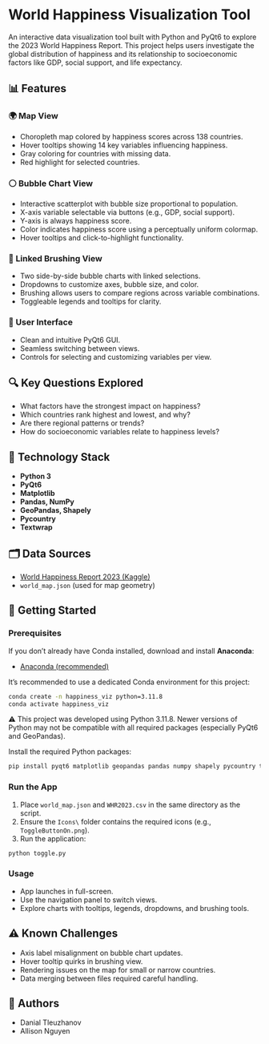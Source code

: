# World Happiness Visualization Tool

An interactive data visualization tool built with Python and PyQt6 to explore the 2023 World Happiness Report. This project helps users investigate the global distribution of happiness and its relationship to socioeconomic factors like GDP, social support, and life expectancy.

## 📊 Features

### 🌍 Map View
- Choropleth map colored by happiness scores across 138 countries.
- Hover tooltips showing 14 key variables influencing happiness.
- Gray coloring for countries with missing data.
- Red highlight for selected countries.

### ⚪ Bubble Chart View
- Interactive scatterplot with bubble size proportional to population.
- X-axis variable selectable via buttons (e.g., GDP, social support).
- Y-axis is always happiness score.
- Color indicates happiness score using a perceptually uniform colormap.
- Hover tooltips and click-to-highlight functionality.

### 🔄 Linked Brushing View
- Two side-by-side bubble charts with linked selections.
- Dropdowns to customize axes, bubble size, and color.
- Brushing allows users to compare regions across variable combinations.
- Toggleable legends and tooltips for clarity.

### 🧭 User Interface
- Clean and intuitive PyQt6 GUI.
- Seamless switching between views.
- Controls for selecting and customizing variables per view.

## 🔍 Key Questions Explored
- What factors have the strongest impact on happiness?
- Which countries rank highest and lowest, and why?
- Are there regional patterns or trends?
- How do socioeconomic variables relate to happiness levels?

## 🧱 Technology Stack

- **Python 3**
- **PyQt6**
- **Matplotlib**
- **Pandas, NumPy**
- **GeoPandas, Shapely**
- **Pycountry**
- **Textwrap**

## 🗂️ Data Sources

- [World Happiness Report 2023 (Kaggle)](https://www.kaggle.com/datasets/ajaypalsinghlo/world-happiness-report-2023)
- `world_map.json` (used for map geometry)

## 🚀 Getting Started

### Prerequisites

If you don’t already have Conda installed, download and install **Anaconda**:
- [Anaconda (recommended)](https://www.anaconda.com/products/distribution)

It’s recommended to use a dedicated Conda environment for this project:

```bash
conda create -n happiness_viz python=3.11.8
conda activate happiness_viz
```

⚠️ This project was developed using Python 3.11.8. Newer versions of Python may not be compatible with all required packages (especially PyQt6 and GeoPandas).

Install the required Python packages:

```bash
pip install pyqt6 matplotlib geopandas pandas numpy shapely pycountry textwrap
```

### Run the App
1. Place `world_map.json` and `WHR2023.csv` in the same directory as the script.
2. Ensure the `Icons\` folder contains the required icons (e.g., `ToggleButtonOn.png`).
3. Run the application:

```bash
python toggle.py
```

### Usage
- App launches in full-screen.
- Use the navigation panel to switch views.
- Explore charts with tooltips, legends, dropdowns, and brushing tools.

## ⚠️ Known Challenges
- Axis label misalignment on bubble chart updates.
- Hover tooltip quirks in brushing view.
- Rendering issues on the map for small or narrow countries.
- Data merging between files required careful handling.

## 👥 Authors
- Danial Tleuzhanov
- Allison Nguyen
